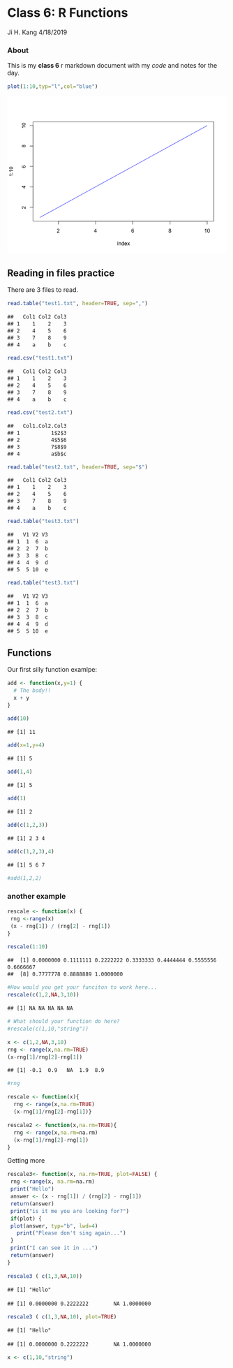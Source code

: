 Class 6: R Functions
================
Ji H. Kang
4/18/2019

### About

This is my **class 6** r markdown document with my *code* and notes for the day.

``` r
plot(1:10,typ="l",col="blue")
```

![](class06.2_files/figure-markdown_github/unnamed-chunk-1-1.png)

Reading in files practice
-------------------------

There are 3 files to read.

``` r
read.table("test1.txt", header=TRUE, sep=",")
```

    ##   Col1 Col2 Col3
    ## 1    1    2    3
    ## 2    4    5    6
    ## 3    7    8    9
    ## 4    a    b    c

``` r
read.csv("test1.txt")
```

    ##   Col1 Col2 Col3
    ## 1    1    2    3
    ## 2    4    5    6
    ## 3    7    8    9
    ## 4    a    b    c

``` r
read.csv("test2.txt")
```

    ##   Col1.Col2.Col3
    ## 1          1$2$3
    ## 2          4$5$6
    ## 3          7$8$9
    ## 4          a$b$c

``` r
read.table("test2.txt", header=TRUE, sep="$")
```

    ##   Col1 Col2 Col3
    ## 1    1    2    3
    ## 2    4    5    6
    ## 3    7    8    9
    ## 4    a    b    c

``` r
read.table("test3.txt")
```

    ##   V1 V2 V3
    ## 1  1  6  a
    ## 2  2  7  b
    ## 3  3  8  c
    ## 4  4  9  d
    ## 5  5 10  e

``` r
read.table("test3.txt")
```

    ##   V1 V2 V3
    ## 1  1  6  a
    ## 2  2  7  b
    ## 3  3  8  c
    ## 4  4  9  d
    ## 5  5 10  e

Functions
---------

Our first silly function examlpe:

``` r
add <- function(x,y=1) {
  # The body!!
  x + y
}
```

``` r
add(10)
```

    ## [1] 11

``` r
add(x=1,y=4)
```

    ## [1] 5

``` r
add(1,4)
```

    ## [1] 5

``` r
add(1)
```

    ## [1] 2

``` r
add(c(1,2,3))
```

    ## [1] 2 3 4

``` r
add(c(1,2,3),4)
```

    ## [1] 5 6 7

``` r
#add(1,2,2)
```

### another example

``` r
rescale <- function(x) {
 rng <-range(x)
 (x - rng[1]) / (rng[2] - rng[1])
}
```

``` r
rescale(1:10)
```

    ##  [1] 0.0000000 0.1111111 0.2222222 0.3333333 0.4444444 0.5555556 0.6666667
    ##  [8] 0.7777778 0.8888889 1.0000000

``` r
#How would you get your funciton to work here...
rescale(c(1,2,NA,3,10))
```

    ## [1] NA NA NA NA NA

``` r
# What should your function do here?
#rescale(c(1,10,"string"))
```

``` r
x <- c(1,2,NA,3,10)
rng <- range(x,na.rm=TRUE)
(x-rng[1]/rng[2]-rng[1])
```

    ## [1] -0.1  0.9   NA  1.9  8.9

``` r
#rng
```

``` r
rescale <- function(x){
  rng <- range(x,na.rm=TRUE)
  (x-rng[1]/rng[2]-rng[1])}
```

``` r
rescale2 <- function(x,na.rm=TRUE){
  rng <- range(x,na.rm=na.rm)
  (x-rng[1]/rng[2]-rng[1])
}
```

Getting more

``` r
rescale3<- function(x, na.rm=TRUE, plot=FALSE) {
 rng <-range(x, na.rm=na.rm)
 print("Hello")
 answer <- (x - rng[1]) / (rng[2] - rng[1])
 return(answer)
 print("is it me you are looking for?")
 if(plot) {
 plot(answer, typ="b", lwd=4)
   print("Please don't sing again...")
 }
 print("I can see it in ...")
 return(answer)
}
```

``` r
rescale3 ( c(1,3,NA,10))
```

    ## [1] "Hello"

    ## [1] 0.0000000 0.2222222        NA 1.0000000

``` r
rescale3 ( c(1,3,NA,10), plot=TRUE)
```

    ## [1] "Hello"

    ## [1] 0.0000000 0.2222222        NA 1.0000000

``` r
x <- c(1,10,"string")
```
